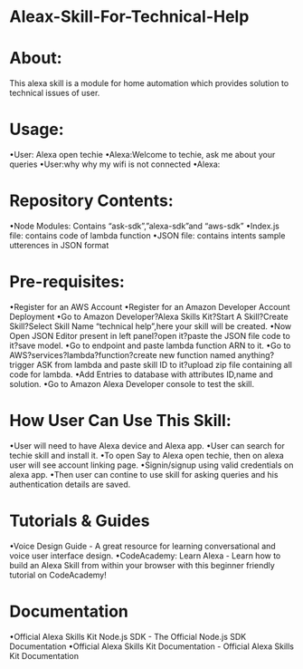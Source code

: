 # Aleax-Skill-For-Technical-Help

# About:

This alexa skill is a module for home automation which provides solution to technical issues of user.

# Usage:

•User: Alexa open techie
•Alexa:Welcome to techie, ask me about your queries
•User:why why my wifi is not connected
•Alexa:<gives some steps to solve the problem>

# Repository Contents:

•Node Modules: Contains “ask-sdk”,”alexa-sdk”and “aws-sdk”
•Index.js file: contains code of lambda function
•JSON file: contains intents sample utterences in JSON format

# Pre-requisites:

•Register for an AWS Account
•Register for an Amazon Developer Account
Deployment
•Go to Amazon Developer?Alexa Skills Kit?Start A Skill?Create Skill?Select Skill Name “technical help”,here your skill will be created.
•Now Open JSON Editor present in left panel?open it?paste the JSON file code to it?save model.
•Go to endpoint and paste lambda function ARN to it.
•Go to AWS?services?lambda?function?create new function named anything?trigger ASK from lambda and paste skill ID to it?upload zip file containing all code for lambda.
•Add Entries to database with attributes ID,name and solution.
•Go to Amazon Alexa Developer console to test the skill.

# How User Can Use This Skill:

•User will need to have Alexa device and Alexa app.
•User can search for techie skill and install it.
•To open Say to Alexa open techie, then on alexa user will see account linking page.
•Signin/signup using valid credentials on alexa app.
•Then user can contine to use skill for asking queries and his authentication details are saved.

# Tutorials & Guides

•Voice Design Guide - A great resource for learning conversational and voice user interface design.
•CodeAcademy: Learn Alexa - Learn how to build an Alexa Skill from within your browser with this beginner friendly tutorial on CodeAcademy!

# Documentation

•Official Alexa Skills Kit Node.js SDK - The Official Node.js SDK Documentation
•Official Alexa Skills Kit Documentation - Official Alexa Skills Kit Documentation



